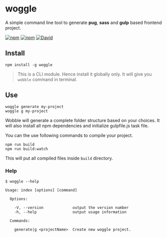 # woggle
A simple command line tool to generate **pug**, **sass** and **gulp** based frontend project.

[![npm](https://img.shields.io/npm/dt/woggle.svg?style=flat-square)](https://www.npmjs.com/package/woggle)
[![npm](https://img.shields.io/npm/v/woggle.svg?style=flat-square)](https://www.npmjs.com/package/woggle)
[![David](https://img.shields.io/david/thatisuday/woggle.svg?style=flat-square)](https://www.npmjs.com/package/woggle)

## Install
```
npm install -g woggle
```

> This is a CLI module. Hence install it globally only. It will give you `wobble` command in terminal.

## Use
```
woggle generate my-project
woggle g my-project
```

Wobble will generate a complete folder structure based on your choices. It will also install all npm dependencies and initialize gulpfile.js task file.

You can the use following commands to compile your project.

```
npm run build
npm run build:watch
```

This will put all compiled files inside `build` directory.

### Help
```
$ woggle --help

Usage: index [options] [command]

  Options:

    -V, --version             output the version number
    -h, --help                output usage information

  Commands:

    generate|g <projectName>  Create new woggle project.
```
